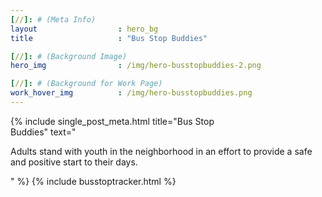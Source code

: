 ```yaml
---
[//]: # (Meta Info)
layout 					: hero_bg
title 					: "Bus Stop Buddies"

[//]: # (Background Image)
hero_img				: /img/hero-busstopbuddies-2.png

[//]: # (Background for Work Page)
work_hover_img			: /img/hero-busstopbuddies.png
---
```

<div class="single_post_wrapper">
    {% include single_post_meta.html
        title="Bus Stop<br/>Buddies"
        text="<p>Adults stand with youth in the neighborhood in an effort to provide a safe and positive start to their days.</p>"
    %}
    {% include busstoptracker.html %}
</div>
